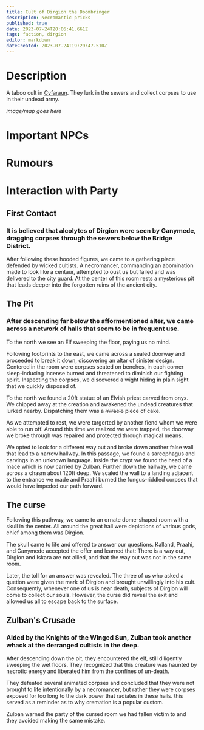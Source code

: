 ```yaml
---
title: Cult of Dirgion the Doombringer
description: Necromantic pricks
published: true
date: 2023-07-24T20:06:41.661Z
tags: faction, dirgion
editor: markdown
dateCreated: 2023-07-24T19:29:47.510Z
---
```


# Description
A taboo cult in [Cyfaraun](/locations/cyfaraun). They lurk in the sewers and collect corpses to use in their undead army.


*image/map goes here*
# Important NPCs

# Rumours


# Interaction with Party
## First Contact
### It is believed that alcolytes of Dirgion were seen by Ganymede, dragging corpses through the sewers below the Bridge District. 
After following these hooded figures, we came to a gathering place defended by wicked cultists. A necromancer, commanding an abomination made to look like a centaur, attempted to oust us but failed and was delivered to the city guard. 
At the center of this room rests a mysterious pit that leads deeper into the forgotten ruins of the ancient city. 
## The Pit
### After descending far below the afformentioned alter, we came across a network of halls that seem to be in frequent use. 

To the north we see an Elf sweeping the floor, paying us no mind. 

Following footprints to the east, we came across a sealed doorway and proceeded to break it down, discovering an altar of sinister design. Centered in the room were corpses seated on benches, in each corner sleep-inducing incense burned and threatened to diminish our fighting spirit. Inspecting the corpses, we discovered a wight hiding in plain sight that we quickly disposed of.

To the north we found a 20ft statue of an Elvish priest carved from onyx. We chipped away at the creation and awakened the undead creatures that lurked nearby. Dispatching them was a ~~miracle~~ piece of cake. 

As we attempted to rest, we were targerted by another fiend whom we were able to run off. Around this time we realized we were trapped, the doorway we broke through was repaired and protected through magical means. 

We opted to look for a different way out and broke down another false wall that lead to a narrow hallway. In this passage, we found a sarcophagus and carvings in an unknown language. Inside the crypt we found the head of a mace which is now carried by Zulban. Further down the hallway, we came across a chasm about 120ft deep. We scaled the wall to a landing adjacent to the entrance we made and Praahi burned the fungus-riddled corpses that would have impeded our path forward. 

## The curse
Following this pathway, we came to an ornate dome-shaped room with a skull in the center. All around the great hall were depictions of various gods, chief among them was Dirgion. 

The skull came to life and offered to answer our questions. Kalland, Praahi, and Ganymede accepted the offer and learned that: There is a way out, Dirgion and Iskara are not allied, and that the way out was not in the same room.

Later, the toll for an answer was revealed. The three of us who asked a quetion were given the mark of Dirgion and brought unwillingly into his cult. Consequently, whenever one of us is near death, subjects of Dirgion will come to collect our souls. However, the curse did reveal the exit and allowed us all to escape back to the surface. 

## Zulban's Crusade
### Aided by the Knights of the Winged Sun, Zulban took another whack at the derranged cultists in the deep. 

After descending down the pit, they encountered the elf, still diligently sweeping the wet floors. They recognized that this creature was haunted by necrotic energy and liberated him from the confines of un-death. 

They defeated several animated corpses and concluded that they were not brought to life intentionally by a necromancer, but rather they were corpses exposed for too long to the dark power that radiates in these halls. this served as a reminder as to why cremation is a popular custom. 

Zulban warned the party of the cursed room we had fallen victim to and they avoided making the same mistake.
